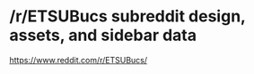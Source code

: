 /r/ETSUBucs subreddit design, assets, and sidebar data
==========================================================

https://www.reddit.com/r/ETSUBucs/
